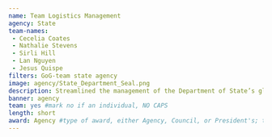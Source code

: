 ```yaml
---
name: Team Logistics Management
agency: State
team-names:
 - Cecelia Coates
 - Nathalie Stevens
 - Sirli Hill
 - Lan Nguyen
 - Jesus Quispe
filters: GoG-team state agency
image: agency/State_Department_Seal.png
description: Streamlined the management of the Department of State’s global supply chain operations using real-time data analytics and customer service principles. Their work has significantly improved planning and support of $10 billion in procurement spending, tracking 3.7 million assets worth $7 billion, and managing over 60,000 shipments annually.
banner: agency
team: yes #mark no if an individual, NO CAPS
length: short
award: Agency #type of award, either Agency, Council, or President's; this is case sensitive so make sure to match the options listed exactly. This section generates the format of the card
---
```

